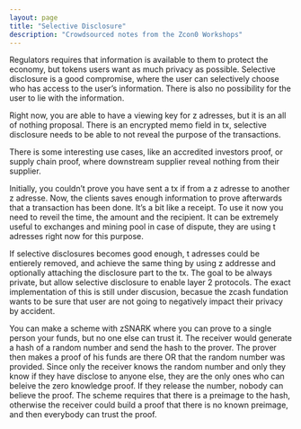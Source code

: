```yaml
---
layout: page
title: "Selective Disclosure"
description: "Crowdsourced notes from the Zcon0 Workshops"
---
```


Regulators requires that information is available to them to protect the economy, but tokens users want as much privacy as possible. Selective disclosure is a good compromise, where the user can selectively choose who has access to the user’s information. There is also no possibility for the user to lie with the information.

Right now, you are able to have a viewing key for z adresses, but it is an all of nothing proposal. There is an encrypted memo field in tx, selective disclosure needs to be able to not reveal the purpose of the transactions.

There is some interesting use cases, like an accredited investors proof, or supply chain proof, where downstream supplier reveal nothing from their supplier.

Initially, you couldn’t prove you have sent a tx if from a z adresse to another z adresse. Now, the clients saves enough information to prove afterwards that a transaction has been done. It’s a bit like a receipt. To use it now you need to reveil the time, the amount and the recipient. It can be extremely useful to exchanges and mining pool in case of dispute, they are using t adresses right now for this purpose.

If selective disclosures becomes good enough, t adresses could be entierely removed, and achieve the same thing by using z addresse and optionally attaching the disclosure part to the tx. The goal to be always private, but allow selective disclosure to enable layer 2 protocols. The exact implementation of this is still under discusion, becasue the zcash fundation wants to be sure that user are not going to negatively impact their privacy by accident.

You can make a scheme with zSNARK where you can prove to a single person your funds, but no one else can trust it. The receiver would generate a hash of a random number and send the hash to the prover. The prover then makes a proof of his funds are there OR that the random number was provided. Since only the receiver knows the random number and only they know if they have disclose to anyone else, they are the only ones who can beleive the zero knowledge proof. If they release the number, nobody can believe the proof. The scheme requires that there is a preimage to the hash, otherwise the receiver could build a proof that there is no known preimage, and then everybody can trust the proof.
